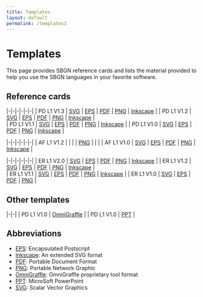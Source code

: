 ```yaml
---
title: Tamplates
layout: default
permalink: /templates3
---
```


# Templates

This page provides SBGN reference cards and lists the material provided to help you use the SBGN languages in your favorite software.  

## Reference cards

|-|-|-|-|-|-|
| PD L1 V1.3 | [SVG](/sbgn/templates/PD_L1V1.3.svg) | [EPS](/sbgn/templates/PD_L1V1.3.eps) | [PDF](/sbgn/templates/PD_L1V1.3.pdf) | [PNG](/sbgn/templates/PD_L1V1.3.png) | [Inkscape](/sbgn/templates/PD_L1V1.3-Inkscape.svg) | 
| PD L1 V1.2 | [SVG](/sbgn/templates/PD_L1V1.2.svg) | [EPS](/sbgn/templates/PD_L1V1.2.eps) | [PDF](/sbgn/templates/PD_L1V1.2.pdf) | [PNG](/sbgn/templates/PD_L1V1.2.png) | [Inkscape](/sbgn/templates/PD_L1V1.2-Inkscape.svg) |           
| PD L1 V1.1 | [SVG](/sbgn/templates/PD_L1V1.1.svg) | [EPS](/sbgn/templates/PD_L1V1.1.eps) | [PDF](/sbgn/templates/PD_L1V1.1.pdf) | [PNG](/sbgn/templates/PD_L1V1.1.png) | [Inkscape](/sbgn/templates/PD_L1V1.1-Inkscape.svg) | 
| PD L1 V1.0 | [SVG](/sbgn/templates/PD_L1V1.0.svg) | [EPS](/sbgn/templates/PD_L1V1.0.eps) | [PDF](/sbgn/templates/PD_L1V1.0.pdf) | [PNG](/sbgn/templates/PD_L1V1.0.png) | [Inkscape](/sbgn/templates/PD_L1V1.0-Inkscape.svg) |

|-|-|-|-|-|-|
| AF L1 V1.2 |   |   |   | [PNG](/sbgn/templates/AF_L1V1.2.png) |   |   |
| AF L1 V1.0 | [SVG](/sbgn/templates/AF_L1V1.0.svg) | [EPS](/sbgn/templates/AF_L1V1.0.eps) | [PDF](/sbgn/templates/AF_L1V1.0.pdf) | [PNG](/sbgn/templates/AF_L1V1.0.png) | [Inkscape](/sbgn/templates/AF_L1V1.0-Inkscape.svg)                                |

|-|-|-|-|-|-|
| ER L1 V2.0 | [SVG](/sbgn/templates/ER_L1V2.0.svg) | [EPS](/sbgn/templates/ER_L1V2.0.eps) | [PDF](/sbgn/templates/ER_L1V2.0.pdf) | [PNG](/sbgn/templates/ER_L1V2.0.png) | [Inkscape](/sbgn/templates/ER_L1V2.0-Inkscape.svg) | 
| ER L1 V1.2 | [SVG](/sbgn/templates/ER_L1V1.2.svg)  | [EPS](/sbgn/templates/ER_L1V1.2.eps) | [PDF](/sbgn/templates/ER_L1V1.2.pdf) | [PNG](/sbgn/templates/ER_L1V1.2.png) | [Inkscape](/sbgn/templates/ER_L1V1.2-Inkscape.svg) |   
| ER L1 V1.1 | [SVG](/sbgn/templates/ER_L1V1.2.svg) | [EPS](/sbgn/templates/ER_L1V1.1.eps) | [PDF](/sbgn/templates/ER_L1V1.1.pdf) | [PNG](/sbgn/templates/ER_L1V1.1.png) | [Inkscape](/sbgn/templates/ER_L1V1.1-Inkscape.svg) |
| ER L1 V1.0 | [SVG](/sbgn/templates/ER_L1V1.0.svg) | [EPS](/sbgn/templates/ER_L1V1.0.eps) | [PDF](/sbgn/templates/ER_L1V1.0.pdf) | [PNG](/sbgn/templates/ER_L1V1.0.png) |  

## Other templates

|-|-|
| PD L1 V1.0 | [OmniGraffle](/sbgn/templates/PD_L1V1.0-OmniGraffle.gstencil) |
| PD L1 V1.0 | [PPT](/sbgn/templates/PD_L1V1.1.ppt) |

## Abbreviations

-   [EPS](http://en.wikipedia.org/wiki/Encapsulated_postscript): Encapsulated Postscript
-   [Inkscape](http://www.inkscape.org): An extended SVG fornat
-   [PDF](http://en.wikipedia.org/wiki/PDF): Portable Document Format
-   [PNG](http://en.wikipedia.org/wiki/Portable_Network_Graphics): Portable Network Graphic
-   [OmniGraffle](http://www.omnigroup.com/applications/OmniGraffle/): OmniGraffle proprietary tool format
-   [PPT](http://office.microsoft.com/powerpoint): MicroSoft PowerPoint
-   [SVG](http://en.wikipedia.org/wiki/Scalar_Vector_Graphics): Scalar Vector Graphics
